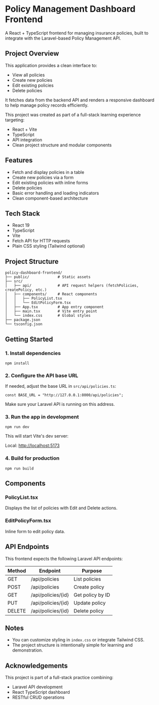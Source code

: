 # Policy Management Dashboard Frontend

A React + TypeScript frontend for managing insurance policies, built to integrate with the Laravel-based Policy Management API.

## Project Overview

This application provides a clean interface to:

* View all policies
* Create new policies
* Edit existing policies
* Delete policies

It fetches data from the backend API and renders a responsive dashboard to help manage policy records efficiently.

This project was created as part of a full-stack learning experience targeting:

* React + Vite
* TypeScript
* API integration
* Clean project structure and modular components

## Features

* Fetch and display policies in a table
* Create new policies via a form
* Edit existing policies with inline forms
* Delete policies
* Basic error handling and loading indicators
* Clean component-based architecture

## Tech Stack

* React 19
* TypeScript
* Vite
* Fetch API for HTTP requests
* Plain CSS styling (Tailwind optional)

## Project Structure

```
policy-dashboard-frontend/
├── public/             # Static assets
├── src/
│   ├── api/            # API request helpers (fetchPolicies, createPolicy, etc.)
│   ├── components/     # React components
│   │   ├── PolicyList.tsx
│   │   └── EditPolicyForm.tsx
│   ├── App.tsx         # App entry component
│   ├── main.tsx        # Vite entry point
│   └── index.css       # Global styles
├── package.json
└── tsconfig.json
```

## Getting Started

### 1. Install dependencies

```
npm install
```

### 2. Configure the API base URL

If needed, adjust the base URL in `src/api/policies.ts`:

```
const BASE_URL = "http://127.0.0.1:8000/api/policies";
```

Make sure your Laravel API is running on this address.

### 3. Run the app in development

```
npm run dev
```

This will start Vite's dev server:

Local: [http://localhost:5173](http://localhost:5173)

### 4. Build for production

```
npm run build
```

## Components

### PolicyList.tsx

Displays the list of policies with Edit and Delete actions.

### EditPolicyForm.tsx

Inline form to edit policy data.

## API Endpoints

This frontend expects the following Laravel API endpoints:

| Method | Endpoint           | Purpose          |
| ------ | ------------------ | ---------------- |
| GET    | /api/policies      | List policies    |
| POST   | /api/policies      | Create policy    |
| GET    | /api/policies/{id} | Get policy by ID |
| PUT    | /api/policies/{id} | Update policy    |
| DELETE | /api/policies/{id} | Delete policy    |

## Notes

* You can customize styling in `index.css` or integrate Tailwind CSS.
* The project structure is intentionally simple for learning and demonstration.

## Acknowledgements

This project is part of a full-stack practice combining:

* Laravel API development
* React TypeScript dashboard
* RESTful CRUD operations
